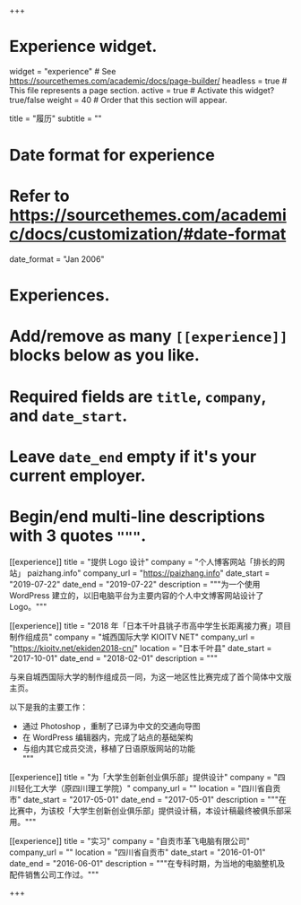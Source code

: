 +++
# Experience widget.
widget = "experience"  # See https://sourcethemes.com/academic/docs/page-builder/
headless = true  # This file represents a page section.
active = true  # Activate this widget? true/false
weight = 40  # Order that this section will appear.

title = "履历"
subtitle = ""

# Date format for experience
#   Refer to https://sourcethemes.com/academic/docs/customization/#date-format
date_format = "Jan 2006"

# Experiences.
#   Add/remove as many `[[experience]]` blocks below as you like.
#   Required fields are `title`, `company`, and `date_start`.
#   Leave `date_end` empty if it's your current employer.
#   Begin/end multi-line descriptions with 3 quotes `"""`.

[[experience]]
  title = "提供 Logo 设计"
  company = "个人博客网站「排长的网站」 paizhang.info"
  company_url = "https://paizhang.info"
  date_start = "2019-07-22"
  date_end = "2019-07-22"
  description = """为一个使用 WordPress 建立的，以旧电脑平台为主要内容的个人中文博客网站设计了 Logo。"""
  
[[experience]]
  title = "2018 年「日本千叶县铫子市高中学生长距离接力赛」项目制作组成员"
  company = "城西国际大学 KIOITV NET"
  company_url = "https://kioitv.net/ekiden2018-cn/"
  location = "日本千叶县"
  date_start = "2017-10-01"
  date_end = "2018-02-01"
  description = """

   与来自城西国际大学的制作组成员一同，为这一地区性比赛完成了首个简体中文版主页。  
  
  以下是我的主要工作：
  
  * 通过 Photoshop ，重制了已译为中文的交通向导图
  * 在 WordPress 编辑器内，完成了站点的基础架构
  * 与组内其它成员交流，移植了日语原版网站的功能  
  """

[[experience]]
  title = "为「大学生创新创业俱乐部」提供设计"
  company = "四川轻化工大学（原四川理工学院）"
  company_url = ""
  location = "四川省自贡市"
  date_start = "2017-05-01"
  date_end = "2017-05-01"
  description = """在比赛中，为该校「大学生创新创业俱乐部」提供设计稿，本设计稿最终被俱乐部采用。"""
  
  [[experience]]
  title = "实习"
  company = "自贡市革飞电脑有限公司"
  company_url = ""
  location = "四川省自贡市"
  date_start = "2016-01-01"
  date_end = "2016-06-01"
  description = """在专科时期，为当地的电脑整机及配件销售公司工作过。"""
  


+++

